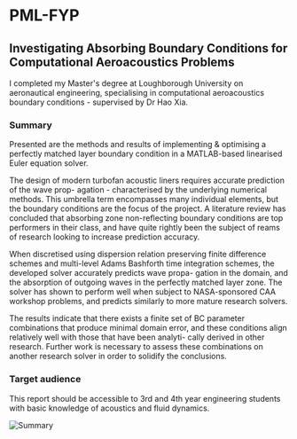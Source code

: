 # PML-FYP
## Investigating Absorbing Boundary Conditions for Computational Aeroacoustics Problems

I completed my Master's degree at Loughborough University on aeronautical engineering, specialising in computational aeroacoustics boundary conditions - supervised by Dr Hao Xia.



### Summary

Presented are the methods and results of implementing & optimising a perfectly matched layer boundary condition in a MATLAB-based linearised Euler equation solver. 

The design of modern turbofan acoustic liners requires accurate prediction of the wave prop- agation - characterised by the underlying numerical methods. This umbrella term encompasses many individual elements, but the boundary conditions are the focus of the project. A literature review has concluded that absorbing zone non-reflecting boundary conditions are top performers in their class, and have quite rightly been the subject of reams of research looking to increase prediction accuracy.


When discretised using dispersion relation preserving finite difference schemes and multi-level Adams Bashforth time integration schemes, the developed solver accurately predicts wave propa- gation in the domain, and the absorption of outgoing waves in the perfectly matched layer zone. The solver has shown to perform well when subject to NASA-sponsored CAA workshop problems, and predicts similarly to more mature research solvers.


The results indicate that there exists a finite set of BC parameter combinations that produce minimal domain error, and these conditions align relatively well with those that have been analyti- cally derived in other research. Further work is necessary to assess these combinations on another research solver in order to solidify the conclusions.


### Target audience
This report should be accessible to 3rd and 4th year engineering students with basic knowledge of acoustics and fluid dynamics.


![Summary](https://user-images.githubusercontent.com/29175819/170326782-ae6e92cf-5b1b-4db2-9514-8c62bf1255bc.png)
